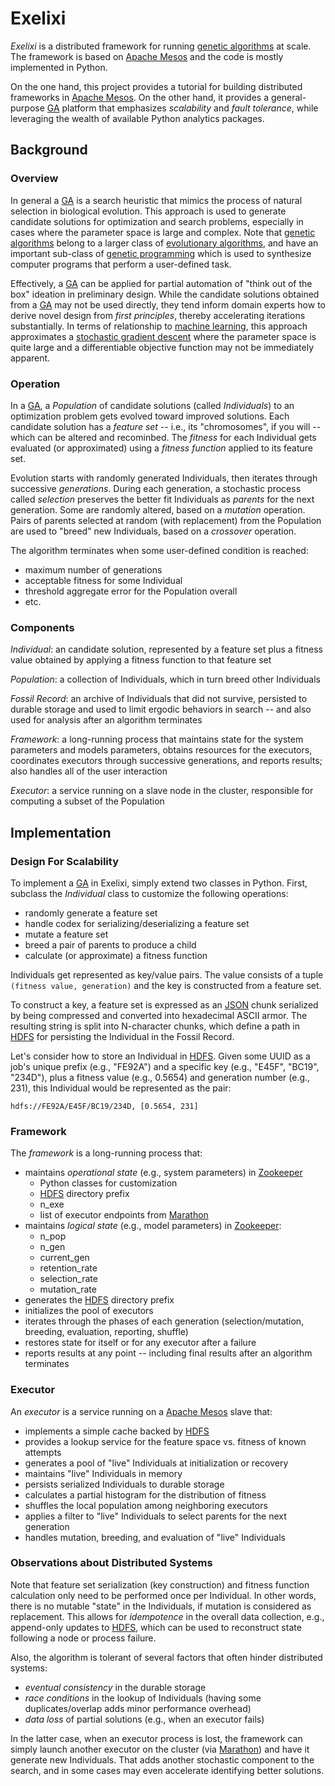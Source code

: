 # Exelixi

*Exelixi* is a distributed framework for running [genetic algorithms] at scale.
The framework is based on [Apache Mesos] and the code is mostly implemented in Python.

On the one hand, this project provides a tutorial for building distributed frameworks in [Apache Mesos].
On the other hand, it provides a general-purpose [GA] platform that emphasizes _scalability_ and _fault tolerance_,
while leveraging the wealth of available Python analytics packages.


## Background

### Overview

In general a [GA] is a search heuristic that mimics the process of natural selection in biological evolution.
This approach is used to generate candidate solutions for optimization and search problems,
especially in cases where the parameter space is large and complex.
Note that [genetic algorithms] belong to a larger class of [evolutionary algorithms], 
and have an important sub-class of [genetic programming] which is used to synthesize computer programs that perform a user-defined task.

Effectively, a [GA] can be applied for partial automation of "think out of the box" ideation in preliminary design.
While the candidate solutions obtained from a [GA] may not be used directly,
they tend inform domain experts how to derive novel design from _first principles_, thereby accelerating iterations substantially.
In terms of relationship to [machine learning], this approach approximates a [stochastic gradient descent] where
the parameter space is quite large and a differentiable objective function may not be immediately apparent.

### Operation

In a [GA], a _Population_ of candidate solutions (called _Individuals_) to an optimization problem gets evolved toward improved solutions.
Each candidate solution has a _feature set_ -- i.e., its "chromosomes", if you will -- which can be altered and recominbed.
The _fitness_ for each Individual gets evaluated (or approximated) using a _fitness function_ applied to its feature set.

Evolution starts with randomly generated Individuals, then iterates through successive _generations_.
During each generation, a stochastic process called _selection_ preserves the better fit Individuals as _parents_ for the next generation.
Some are randomly altered, based on a _mutation_ operation.
Pairs of parents selected at random (with replacement) from the Population are used to "breed" new Individuals,
based on a _crossover_ operation.

The algorithm terminates when some user-defined condition is reached: 
* maximum number of generations
* acceptable fitness for some Individual
* threshold aggregate error for the Population overall
* etc.


### Components

_Individual_:
an candidate solution, represented by a feature set plus a fitness value obtained by applying a fitness function to that feature set

_Population_:
a collection of Individuals, which in turn breed other Individuals

_Fossil Record_:
an archive of Individuals that did not survive, persisted to durable storage and used to limit ergodic behaviors in search --
and also used for analysis after an algorithm terminates

_Framework_:
a long-running process that maintains state for the system parameters and models parameters, obtains resources for the executors, coordinates executors through successive generations, and reports results; also handles all of the user interaction

_Executor_:
a service running on a slave node in the cluster, responsible for computing a subset of the Population


## Implementation
### Design For Scalability

To implement a [GA] in Exelixi, simply extend two classes in Python.
First, subclass the _Individual_ class to customize the following operations:
* randomly generate a feature set
* handle codex for serializing/deserializing a feature set
* mutate a feature set
* breed a pair of parents to produce a child
* calculate (or approximate) a fitness function

Individuals get represented as key/value pairs.
The value consists of a tuple <code>(fitness value, generation)</code> and the key is constructed from a feature set. 

To construct a key, a feature set is expressed as an [JSON] chunk serialized by being compressed and converted into hexadecimal ASCII armor.
The resulting string is split into N-character chunks, which define a path in [HDFS] for persisting the Individual in the Fossil Record.

Let's consider how to store an Individual in [HDFS].
Given some UUID as a job's unique prefix (e.g., "FE92A") and a specific key (e.g., "E45F", "BC19", "234D"), 
plus a fitness value (e.g., 0.5654) and generation number (e.g., 231), this Individual would be represented as the pair:

    hdfs://FE92A/E45F/BC19/234D, [0.5654, 231]


### Framework

The _framework_ is a long-running process that:
* maintains _operational state_ (e.g., system parameters) in [Zookeeper]
  * Python classes for customization
  * [HDFS] directory prefix
  * n_exe
  * list of executor endpoints from [Marathon]
* maintains _logical state_ (e.g., model parameters) in [Zookeeper]:
  * n_pop
  * n_gen
  * current_gen
  * retention_rate
  * selection_rate
  * mutation_rate
* generates the [HDFS] directory prefix
* initializes the pool of executors
* iterates through the phases of each generation (selection/mutation, breeding, evaluation, reporting, shuffle)
* restores state for itself or for any executor after a failure
* reports results at any point -- including final results after an algorithm terminates


### Executor

An _executor_ is a service running on a [Apache Mesos] slave that:
* implements a simple cache backed by [HDFS]
* provides a lookup service for the feature space vs. fitness of known attempts
* generates a pool of "live" Individuals at initialization or recovery
* maintains "live" Individuals in memory
* persists serialized Individuals to durable storage
* calculates a partial histogram for the distribution of fitness
* shuffles the local population among neighboring executors
* applies a filter to "live" Individuals to select parents for the next generation
* handles mutation, breeding, and evaluation of "live" Individuals


### Observations about Distributed Systems

Note that feature set serialization (key construction) and fitness function calculation only need to be performed once per Individual.
In other words, there is no mutable "state" in the Individuals, if mutation is considered as replacement.
This allows for _idempotence_ in the overall data collection,
e.g., append-only updates to [HDFS], which can be used to reconstruct state following a node or process failure.

Also, the algorithm is tolerant of several factors that often hinder distributed systems:
* _eventual consistency_ in the durable storage
* _race conditions_ in the lookup of Individuals (having some duplicates/overlap adds minor performance overhead)
* _data loss_ of partial solutions (e.g., when an executor fails)

In the latter case, when an executor process is lost, the framework can simply launch another executor on the cluster 
(via [Marathon]) and have it generate new Individuals.
That adds another stochastic component to the search, and in some cases may even accelerate identifying better solutions.


[Apache Mesos]: http://mesos.apache.org/
[GA]: http://en.wikipedia.org/wiki/Genetic_algorithm
[HDFS]: http://hadoop.apache.org/
[JSON]: http://www.json.org/
[Marathon]: https://github.com/mesosphere/marathon
[Zookeeper]: http://zookeeper.apache.org/
[evolutionary algorithms]: http://en.wikipedia.org/wiki/Evolutionary_algorithm
[genetic algorithms]: http://en.wikipedia.org/wiki/Genetic_algorithm
[genetic programming]: http://en.wikipedia.org/wiki/Genetic_programming
[machine learning]: http://en.wikipedia.org/wiki/Machine_learning
[stochastic gradient descent]: http://en.wikipedia.org/wiki/Stochastic_gradient_descent
